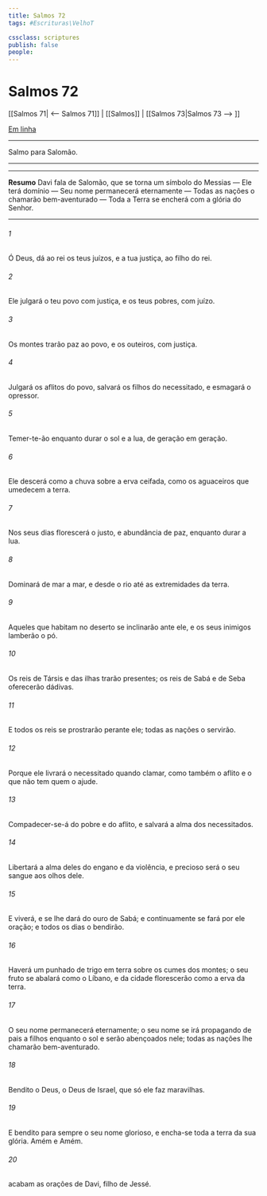 ```yaml
---
title: Salmos 72
tags: #Escrituras\VelhoT

cssclass: scriptures
publish: false
people:
---
```


# Salmos 72
[[Salmos 71| <-- Salmos 71]] | [[Salmos]] | [[Salmos 73|Salmos 73 --> ]]

[Em linha](https://churchofjesuschrist.org/study/scriptures/ot/ps/72?lang=por)

---
Salmo para Salomão.

---

---
__Resumo__
Davi fala de Salomão, que se torna um símbolo do Messias — Ele terá domínio — Seu nome permanecerá eternamente — Todas as nações o chamarão bem-aventurado — Toda a Terra se encherá com a glória do Senhor.

---
###### 1 
Ó Deus, dá ao rei os teus juízos, e a tua justiça, ao filho do rei.

###### 2 
Ele julgará o teu povo com justiça, e os teus pobres, com juízo.

###### 3 
Os montes trarão paz ao povo, e  os outeiros, com justiça.

###### 4 
Julgará os aflitos do povo, salvará os filhos do necessitado, e esmagará o opressor.

###### 5 
Temer-te-ão enquanto durar o sol e a lua, de geração em geração.

###### 6 
Ele descerá como a chuva sobre a erva ceifada, como os aguaceiros que umedecem a terra.

###### 7 
Nos seus dias florescerá o justo, e  abundância de paz, enquanto durar a lua.

###### 8 
Dominará de mar a mar, e desde o rio até as extremidades da terra.

###### 9 
Aqueles que habitam no deserto se inclinarão ante ele, e os seus inimigos lamberão o pó.

###### 10 
Os reis de Társis e das ilhas trarão presentes; os reis de Sabá e de Seba oferecerão dádivas.

###### 11 
E todos os reis se prostrarão perante ele; todas as nações o servirão.

###### 12 
Porque ele livrará o necessitado quando clamar, como também o aflito e o que não tem quem o ajude.

###### 13 
Compadecer-se-á do pobre e do aflito, e salvará a alma dos necessitados.

###### 14 
Libertará a alma deles do engano e da violência, e precioso será o seu sangue aos olhos dele.

###### 15 
E viverá, e se lhe dará do ouro de Sabá; e continuamente se fará por ele oração; e todos os dias o bendirão.

###### 16 
Haverá um punhado de trigo em terra sobre os cumes dos montes; o seu fruto se abalará como o Líbano, e  da cidade florescerão como a erva da terra.

###### 17 
O seu nome permanecerá eternamente; o seu nome se irá propagando de pais a filhos enquanto o sol  e  serão abençoados nele; todas as nações lhe chamarão bem-aventurado.

###### 18 
Bendito  o  Deus, o Deus de Israel, que só ele faz maravilhas.

###### 19 
E bendito  para sempre o seu nome glorioso, e encha-se toda a terra da sua glória. Amém e Amém.

###### 20 
 acabam as orações de Davi, filho de Jessé.

